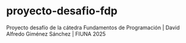 # proyecto-desafio-fdp
Proyecto desafío de la cátedra Fundamentos de Programación | David Alfredo Giménez Sánchez | FIUNA 2025

